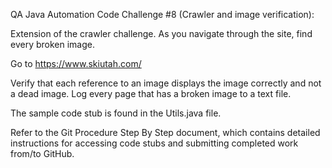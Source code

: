 QA Java Automation Code Challenge #8 (Crawler and image verification):

Extension of the crawler challenge.  As you navigate through the site, find every broken image.

Go to https://www.skiutah.com/

Verify that each reference to an image displays the image correctly and not a dead image.  Log every page that has a
broken image to a text file.

The sample code stub is found in the Utils.java file.


Refer to the Git Procedure Step By Step document, which contains detailed instructions for accessing code stubs and submitting completed work from/to GitHub.
